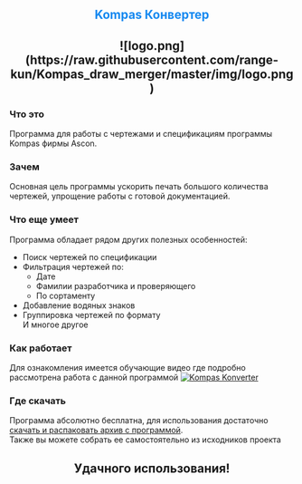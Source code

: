 <h2 align="center" style="color:#1589F0"> Kompas Конвертер </h2>

<h2 align="center">![logo.png](https://raw.githubusercontent.com/range-kun/Kompas_draw_merger/master/img/logo.png )</h2>

### Что это
Программа для работы с чертежами и спецификациям программы Kompas фирмы Ascon.

### Зачем
Основная цель программы ускорить печать большого количества чертежей, упрощение работы с готовой документацией.

### Что еще умеет
Программа обладает рядом других полезных особенностей:
- Поиск чертежей по спецификации
- Фильтрация чертежей по:
    - Дате
    - Фамилии разработчика и проверяющего
    - По сортаменту
- Добавление водяных знаков
- Группировка чертежей по формату <br/>
И многое другое

### Как работает
Для ознакомления имеется обучающие видео где подробно рассмотрена работа с данной программой
[![Kompas Konverter](https://i.imgur.com/rW3vxOz.png)](https://www.youtube.com/watch?v=L_o0YrXBaFo&lc=UgyYi5aTZ89lFSYcEo14AaABAg )

### Где скачать
Программа абсолютно бесплатна, для использования достаточно [скачать и распаковать архив c программой](https://disk.yandex.ru/d/GszPcW77Hj9H5w).<br/>
Также вы можете собрать ее самостоятельно из исходников проекта

<h2 align="center"> Удачного использования! </h2>
